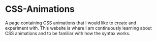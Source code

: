 # CSS-Animations
A page containing CSS animations that I would like to create and experiment with.
This website is where I am continuously learning about CSS animations and to be familiar with how the syntax works.
